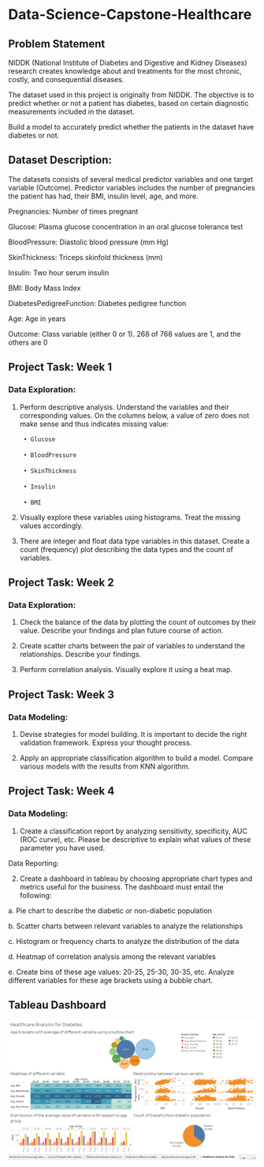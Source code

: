 # Data-Science-Capstone-Healthcare

## Problem Statement
NIDDK (National Institute of Diabetes and Digestive and Kidney Diseases) research creates knowledge about and treatments for the most chronic, costly, and consequential diseases.

The dataset used in this project is originally from NIDDK. The objective is to predict whether or not a patient has diabetes, based on certain diagnostic measurements included in the dataset.

Build a model to accurately predict whether the patients in the dataset have diabetes or not.

## Dataset Description:
The datasets consists of several medical predictor variables and one target variable (Outcome). Predictor variables includes the number of pregnancies the patient has had, their BMI, insulin level, age, and more.

Pregnancies:	Number of times pregnant
 
Glucose:	Plasma glucose concentration in an oral glucose tolerance test

BloodPressure:	Diastolic blood pressure (mm Hg)

SkinThickness:	Triceps skinfold thickness (mm)

Insulin:	Two hour serum insulin

BMI:	Body Mass Index

DiabetesPedigreeFunction:	Diabetes pedigree function

Age:	Age in years

Outcome:	Class variable (either 0 or 1). 268 of 768 values are 1, and the others are 0

## Project Task: Week 1
### Data Exploration:

1. Perform descriptive analysis. Understand the variables and their corresponding values. On the columns below, a value of zero does not make sense and thus indicates missing value:

        • Glucose

        • BloodPressure

        • SkinThickness

        • Insulin

        • BMI

2. Visually explore these variables using histograms. Treat the missing values accordingly.

3. There are integer and float data type variables in this dataset. Create a count (frequency) plot describing the data types and the count of variables. 

## Project Task: Week 2
### Data Exploration:

1. Check the balance of the data by plotting the count of outcomes by their value. Describe your findings and plan future course of action.

2. Create scatter charts between the pair of variables to understand the relationships. Describe your findings.

3. Perform correlation analysis. Visually explore it using a heat map.

 

## Project Task: Week 3
### Data Modeling:

1. Devise strategies for model building. It is important to decide the right validation framework. Express your thought process.

2. Apply an appropriate classification algorithm to build a model. Compare various models with the results from KNN algorithm.

 

## Project Task: Week 4

### Data Modeling:

1. Create a classification report by analyzing sensitivity, specificity, AUC (ROC curve), etc. Please be descriptive to explain what values of these parameter you have used.

Data Reporting:

2. Create a dashboard in tableau by choosing appropriate chart types and metrics useful for the business. The dashboard must entail the following:

a. Pie chart to describe the diabetic or non-diabetic population

b. Scatter charts between relevant variables to analyze the relationships

c. Histogram or frequency charts to analyze the distribution of the data

d. Heatmap of correlation analysis among the relevant variables

e. Create bins of these age values: 20-25, 25-30, 30-35, etc. Analyze different variables for these age brackets using a bubble chart.


## Tableau Dashboard
<img src="Tableau_Dashboard.png">
